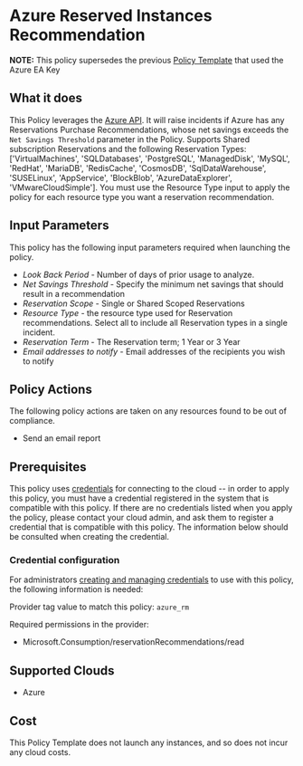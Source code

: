 # Azure Reserved Instances Recommendation

**NOTE:**  This policy supersedes the previous [Policy Template](../recommendations/) that used the Azure EA Key

## What it does

This Policy leverages the [Azure API](https://docs.microsoft.com/en-us/rest/api/consumption/reservationrecommendations/list). It will raise incidents if Azure has any Reservations Purchase Recommendations, whose net savings exceeds the `Net Savings Threshold` parameter in the Policy.  Supports Shared subscription Reservations and the following Reservation Types: ['VirtualMachines', 'SQLDatabases', 'PostgreSQL', 'ManagedDisk', 'MySQL', 'RedHat', 'MariaDB', 'RedisCache', 'CosmosDB', 'SqlDataWarehouse', 'SUSELinux', 'AppService', 'BlockBlob', 'AzureDataExplorer', 'VMwareCloudSimple'].  You must use the Resource Type input to apply the policy for each resource type you want a reservation recommendation.

## Input Parameters

This policy has the following input parameters required when launching the policy.

- *Look Back Period* - Number of days of prior usage to analyze.
- *Net Savings Threshold* - Specify the minimum net savings that should result in a recommendation
- *Reservation Scope* - Single or Shared Scoped Reservations
- *Resource Type* - the resource type used for Reservation recommendations.  Select all to include all Reservation types in a single incident.
- *Reservation Term* - The Reservation term; 1 Year or 3 Year
- *Email addresses to notify* - Email addresses of the recipients you wish to notify

## Policy Actions

The following policy actions are taken on any resources found to be out of compliance.

- Send an email report

## Prerequisites

This policy uses [credentials](https://docs.rightscale.com/policies/users/guides/credential_management.html)
for connecting to the cloud -- in order to apply this policy, you must have a credential registered in the system that is compatible with this policy. If there are no
credentials listed when you apply the policy, please contact your cloud admin, and ask them to register a credential that is compatible with this policy. The information below should be consulted when creating the credential.

### Credential configuration

For administrators [creating and managing credentials](https://docs.rightscale.com/policies/users/guides/credential_management.html) to use with this policy, the following information is needed:

Provider tag value to match this policy: `azure_rm`

Required permissions in the provider:

- Microsoft.Consumption/reservationRecommendations/read

## Supported Clouds

- Azure

## Cost

This Policy Template does not launch any instances, and so does not incur any cloud costs.

